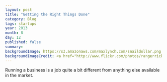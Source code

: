 ```yaml
---
layout: post
title: "Getting the Right Things Done"
category: Blog
tags: startups
year: 2013
month: 8
day: 12
published: false
summary:
backgroundImage: https://s3.amazonaws.com/maxlynch.com/snaildollar.png
backgroundImageCredit: <a href="http://www.flickr.com/photos/rangerrick/">RangerRick on Flickr</a>
---
```


Running a business is a job quite a bit different from anything else available in the market.

